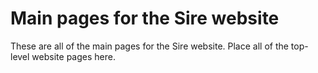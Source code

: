 # Main pages for the Sire website

These are all of the main pages for the Sire website. Place
all of the top-level website pages here.

